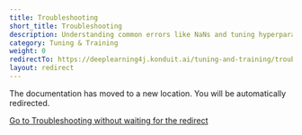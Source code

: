 ```yaml
---
title: Troubleshooting
short_title: Troubleshooting
description: Understanding common errors like NaNs and tuning hyperparameters.
category: Tuning & Training
weight: 0
redirectTo: https://deeplearning4j.konduit.ai/tuning-and-training/troubleshooting-training
layout: redirect
---
```


The documentation has moved to a new location. You will be automatically redirected.
            
[Go to Troubleshooting without waiting for the redirect](https://deeplearning4j.konduit.ai/tuning-and-training/troubleshooting-training)

        